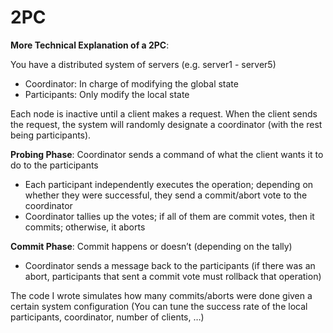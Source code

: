 # 2PC

**More Technical Explanation of a 2PC**:

You have a distributed system of servers (e.g. server1 - server5)
- Coordinator: In charge of modifying the global state
- Participants: Only modify the local state

Each node is inactive until a client makes a request. When the client sends the request, the system will randomly designate a coordinator (with the rest being participants).

**Probing Phase**: Coordinator sends a command of what the client wants it to do to the participants
- Each participant independently executes the operation; depending on whether they were successful, they send a commit/abort vote to the coordinator
- Coordinator tallies up the votes; if all of them are commit votes, then it commits; otherwise, it aborts
  
**Commit Phase**: Commit happens or doesn’t (depending on the tally)
- Coordinator sends a message back to the participants (if there was an abort, participants that sent a commit vote must rollback that operation)

The code I wrote simulates how many commits/aborts were done given a certain system configuration (You can tune the success rate of the local participants, coordinator, number of clients, …)
